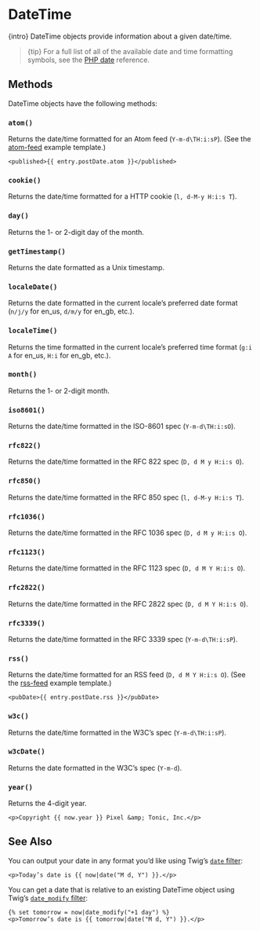 # DateTime

{intro} DateTime objects provide information about a given date/time.

> {tip} For a full list of all of the available date and time formatting symbols, see the [PHP date](http://php.net/manual/en/function.date.php) reference.

## Methods

DateTime objects have the following methods:

### `atom()`

Returns the date/time formatted for an Atom feed (`Y-m-d\TH:i:sP`). (See the [atom-feed](atom-feed.md) example template.)

```twig
<published>{{ entry.postDate.atom }}</published>
```

### `cookie()`

Returns the date/time formatted for a HTTP cookie (`l, d-M-y H:i:s T`).

### `day()`

Returns the 1- or 2-digit day of the month.

### `getTimestamp()`

Returns the date formatted as a Unix timestamp.

### `localeDate()`

Returns the date formatted in the current locale’s preferred date format (`n/j/y` for en_us, `d/m/y` for en\_gb, etc.).

### `localeTime()`

Returns the time formatted in the current locale’s preferred time format (`g:i A` for en_us, `H:i` for en\_gb, etc.).

### `month()`

Returns the 1- or 2-digit month.

### `iso8601()`

Returns the date/time formatted in the ISO-8601 spec (`Y-m-d\TH:i:sO`).

### `rfc822()`

Returns the date/time formatted in the RFC 822 spec (`D, d M y H:i:s O`).

### `rfc850()`

Returns the date/time formatted in the RFC 850 spec (`l, d-M-y H:i:s T`).

### `rfc1036()`

Returns the date/time formatted in the RFC 1036 spec (`D, d M y H:i:s O`).

### `rfc1123()`

Returns the date/time formatted in the RFC 1123 spec (`D, d M Y H:i:s O`).

### `rfc2822()`

Returns the date/time formatted in the RFC 2822 spec (`D, d M Y H:i:s O`).

### `rfc3339()`

Returns the date/time formatted in the RFC 3339 spec (`Y-m-d\TH:i:sP`).

### `rss()`

Returns the date/time formatted for an RSS feed (`D, d M Y H:i:s O`). (See the [rss-feed](rss-feed.md) example template.)

```twig
<pubDate>{{ entry.postDate.rss }}</pubDate>
```

### `w3c()`

Returns the date/time formatted in the W3C’s spec (`Y-m-d\TH:i:sP`).

### `w3cDate()`

Returns the date formatted in the W3C’s spec (`Y-m-d`).

### `year()`

Returns the 4-digit year.

```twig
<p>Copyright {{ now.year }} Pixel &amp; Tonic, Inc.</p>
```


## See Also

You can output your date in any format you’d like using Twig’s [`date` filter](http://twig.sensiolabs.org/doc/filters/date.html):

```twig
<p>Today’s date is {{ now|date("M d, Y") }}.</p>
```

You can get a date that is relative to an existing DateTime object using Twig’s [`date_modify` filter](http://twig.sensiolabs.org/doc/filters/date_modify.html):

```twig
{% set tomorrow = now|date_modify("+1 day") %}
<p>Tomorrow’s date is {{ tomorrow|date("M d, Y") }}.</p>
```